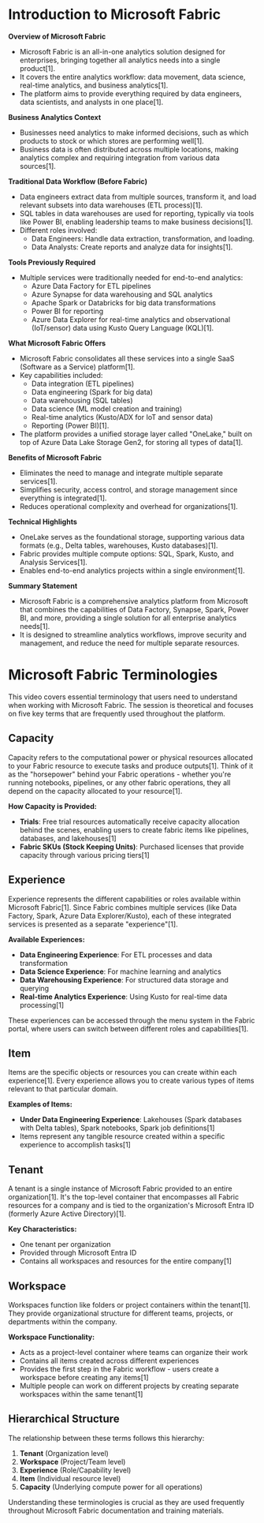 # Introduction to Microsoft Fabric

**Overview of Microsoft Fabric**
- Microsoft Fabric is an all-in-one analytics solution designed for enterprises, bringing together all analytics needs into a single product[1].
- It covers the entire analytics workflow: data movement, data science, real-time analytics, and business analytics[1].
- The platform aims to provide everything required by data engineers, data scientists, and analysts in one place[1].

**Business Analytics Context**
- Businesses need analytics to make informed decisions, such as which products to stock or which stores are performing well[1].
- Business data is often distributed across multiple locations, making analytics complex and requiring integration from various data sources[1].

**Traditional Data Workflow (Before Fabric)**
- Data engineers extract data from multiple sources, transform it, and load relevant subsets into data warehouses (ETL process)[1].
- SQL tables in data warehouses are used for reporting, typically via tools like Power BI, enabling leadership teams to make business decisions[1].
- Different roles involved:
  - Data Engineers: Handle data extraction, transformation, and loading.
  - Data Analysts: Create reports and analyze data for insights[1].

**Tools Previously Required**
- Multiple services were traditionally needed for end-to-end analytics:
  - Azure Data Factory for ETL pipelines
  - Azure Synapse for data warehousing and SQL analytics
  - Apache Spark or Databricks for big data transformations
  - Power BI for reporting
  - Azure Data Explorer for real-time analytics and observational (IoT/sensor) data using Kusto Query Language (KQL)[1].

**What Microsoft Fabric Offers**
- Microsoft Fabric consolidates all these services into a single SaaS (Software as a Service) platform[1].
- Key capabilities included:
  - Data integration (ETL pipelines)
  - Data engineering (Spark for big data)
  - Data warehousing (SQL tables)
  - Data science (ML model creation and training)
  - Real-time analytics (Kusto/ADX for IoT and sensor data)
  - Reporting (Power BI)[1].
- The platform provides a unified storage layer called "OneLake," built on top of Azure Data Lake Storage Gen2, for storing all types of data[1].

**Benefits of Microsoft Fabric**
- Eliminates the need to manage and integrate multiple separate services[1].
- Simplifies security, access control, and storage management since everything is integrated[1].
- Reduces operational complexity and overhead for organizations[1].

**Technical Highlights**
- OneLake serves as the foundational storage, supporting various data formats (e.g., Delta tables, warehouses, Kusto databases)[1].
- Fabric provides multiple compute options: SQL, Spark, Kusto, and Analysis Services[1].
- Enables end-to-end analytics projects within a single environment[1].

**Summary Statement**
- Microsoft Fabric is a comprehensive analytics platform from Microsoft that combines the capabilities of Data Factory, Synapse, Spark, Power BI, and more, providing a single solution for all enterprise analytics needs[1].
- It is designed to streamline analytics workflows, improve security and management, and reduce the need for multiple separate resources.






# Microsoft Fabric Terminologies 

This video covers essential terminology that users need to understand when working with Microsoft Fabric. The session is theoretical and focuses on five key terms that are frequently used throughout the platform.

## **Capacity**

Capacity refers to the computational power or physical resources allocated to your Fabric resource to execute tasks and produce outputs[1]. Think of it as the "horsepower" behind your Fabric operations - whether you're running notebooks, pipelines, or any other fabric operations, they all depend on the capacity allocated to your resource[1].

**How Capacity is Provided:**
- **Trials**: Free trial resources automatically receive capacity allocation behind the scenes, enabling users to create fabric items like pipelines, databases, and lakehouses[1]
- **Fabric SKUs (Stock Keeping Units)**: Purchased licenses that provide capacity through various pricing tiers[1]

## **Experience**

Experience represents the different capabilities or roles available within Microsoft Fabric[1]. Since Fabric combines multiple services (like Data Factory, Spark, Azure Data Explorer/Kusto), each of these integrated services is presented as a separate "experience"[1].

**Available Experiences:**
- **Data Engineering Experience**: For ETL processes and data transformation
- **Data Science Experience**: For machine learning and analytics
- **Data Warehousing Experience**: For structured data storage and querying
- **Real-time Analytics Experience**: Using Kusto for real-time data processing[1]

These experiences can be accessed through the menu system in the Fabric portal, where users can switch between different roles and capabilities[1].

## **Item**

Items are the specific objects or resources you can create within each experience[1]. Every experience allows you to create various types of items relevant to that particular domain.

**Examples of Items:**
- **Under Data Engineering Experience**: Lakehouses (Spark databases with Delta tables), Spark notebooks, Spark job definitions[1]
- Items represent any tangible resource created within a specific experience to accomplish tasks[1]

## **Tenant**

A tenant is a single instance of Microsoft Fabric provided to an entire organization[1]. It's the top-level container that encompasses all Fabric resources for a company and is tied to the organization's Microsoft Entra ID (formerly Azure Active Directory)[1].

**Key Characteristics:**
- One tenant per organization
- Provided through Microsoft Entra ID
- Contains all workspaces and resources for the entire company[1]

## **Workspace**

Workspaces function like folders or project containers within the tenant[1]. They provide organizational structure for different teams, projects, or departments within the company.

**Workspace Functionality:**
- Acts as a project-level container where teams can organize their work
- Contains all items created across different experiences
- Provides the first step in the Fabric workflow - users create a workspace before creating any items[1]
- Multiple people can work on different projects by creating separate workspaces within the same tenant[1]

## **Hierarchical Structure**

The relationship between these terms follows this hierarchy:
1. **Tenant** (Organization level)
2. **Workspace** (Project/Team level)
3. **Experience** (Role/Capability level)
4. **Item** (Individual resource level)
5. **Capacity** (Underlying compute power for all operations)

Understanding these terminologies is crucial as they are used frequently throughout Microsoft Fabric documentation and training materials.
